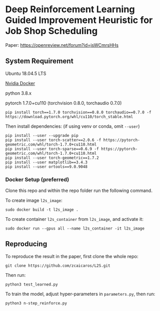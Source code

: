# Deep Reinforcement Learning Guided Improvement Heuristic for Job Shop Scheduling

Paper: https://openreview.net/forum?id=jsWCmrsHHs

## System Requirement
Ubuntu 18.04.5 LTS 

[Nvidia Docker](https://docs.nvidia.com/datacenter/cloud-native/container-toolkit/install-guide.html#docker)


python 3.8.x

pytorch 1.7.0+cu110 (torchvision 0.8.0, torchaudio 0.7.0)
```commandline
pip install torch==1.7.0 torchvision==0.8.0 torchaudio==0.7.0 -f https://download.pytorch.org/whl/cu110/torch_stable.html
```
Then install dependencies: (if using venv or conda, omit `--user`)
```
pip install --user --upgrade pip
pip install --user torch-scatter==2.0.6 -f https://pytorch-geometric.com/whl/torch-1.7.0+cu110.html
pip install --user torch-sparse==0.6.9 -f https://pytorch-geometric.com/whl/torch-1.7.0+cu110.html
pip install --user torch-geometric==1.7.2
pip install --user matplotlib==3.4.3
pip install --user ortools==9.0.9048
```

### Docker Setup (preferred)
Clone this repo and within the repo folder run the following command.

To create image `l2s_image`:
```commandline
sudo docker build -t l2s_image .
```

To create container `l2s_container` from `l2s_image`, and activate it:
```commandline
sudo docker run --gpus all --name l2s_container -it l2s_image
```

## Reproducing
To reproduce the result in the paper, first clone the whole repo:
```commandline
git clone https://github.com/zcaicaros/L2S.git
```
Then run:
```commandline
python3 test_learned.py
```
To train the model, adjust hyper-parameters in `parameters.py`, then run:
```commandline
python3 n-step_reinforce.py
```
